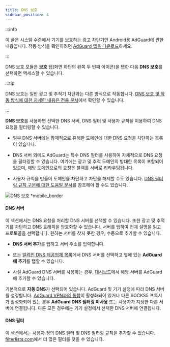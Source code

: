 ```yaml
---
title: DNS 보호
sidebar_position: 4
---
```


:::info

이 글은 시스템 수준에서 기기를 보호하는 광고 차단기인 Android용 AdGuard에 관한 내용입니다. 작동 방식을 확인하려면 [AdGuard 앱을 다운로드](https://agrd.io/download-kb-adblock)하세요.

:::

DNS 보호 모듈은 **보호** 탭(화면 하단의 왼쪽 두 번째 아이콘)을 탭한 다음 **DNS 보호**를 선택하면 액세스할 수 있습니다.

:::tip

DNS 보호는 일반 광고 및 추적기 차단과는 다른 방식으로 작동합니다. [DNS 보호 및 작동 방식에 대한 자세한 내용은 전용 문서](https://adguard-dns.io/kb/general/dns-filtering/#how-does-dns-filtering-work)에서 확인할 수 있습니다.

:::

**DNS 보호**를 사용하면 선택한 DNS 서버, DNS 필터 및 사용자 규칙을 이용하여 DNS 요청을 필터링할 수 있습니다.

- 일부 DNS 서버에는 잠재적으로 유해한 도메인에 대한 DNS 요청을 차단하는 목록이 있습니다.

- DNS 서버 외에도 AdGuard는 특수 DNS 필터를 사용하여 자체적으로 DNS 요청을 필터링할 수 있습니다. 여기에는 광고 및 추적 도메인의 방대한 목록이 포함되어 있으며, 해당 도메인으로의 요청은 블랙홀 서버로 리라우팅됩니다.

- 사용자 규칙을 만들어 도메인을 차단하고 차단을 해제할 수도 있습니다. [DNS 필터링 규칙 구문에 대한 도움말 문서](https://adguard-dns.io/kb/general/dns-filtering-syntax/)를 참조해야 할 수도 있습니다.

![DNS 보호 \*mobile\_border](https://cdn.adtidy.org/blog/new/u8qtxdns_protection.png)

#### DNS 서버

이 섹션에서는 DNS 요청을 처리할 DNS 서버를 선택할 수 있습니다. 또한 광고 및 추적기를 차단하고 DNS 트래픽을 암호화할 수 있습니다. 서버를 탭하여 전체 설명을 읽고 프로토콜을 선택합니다. 원하는 서버를 찾지 못한 경우, 수동으로 추가할 수 있습니다.

- **DNS 서버 추가**를 탭하고 서버 주소를 입력합니다.

- 또는 [알려진 DNS 제공업체 목록](https://adguard-dns.io/kb/general/dns-providers/)에서 DNS 서버를 선택하고 옆에 있는 **AdGuard에 추가**를 탭할 수 있습니다.

- 사설 AdGuard DNS 서버를 사용하는 경우, [대시보드](https://adguard-dns.io/dashboard/)에서 해당 서버를 AdGuard에 추가할 수 있습니다.

기본적으로 **자동 DNS**가 선택되어 있습니다. AdGuard 및 기기 설정에 따라 DNS 서버를 설정합니다. [AdGuard VPN과의 통합](/adguard-for-android/features/integration-with-vpn)이 활성화되어 있거나 다른 SOCKS5 프록시가 활성화되어 있는 경우 **AdGuard DNS 필터링 미사용** 또는 사용자가 지정한 다른 서버에 연결됩니다. 다른 모든 경우에는 기기 설정에서 선택한 DNS 서버에 연결됩니다.

#### DNS 필터

이 섹션에서는 사용자 정의 DNS 필터 및 DNS 필터링 규칙을 추가할 수 있습니다. [filterlists.com](https://filterlists.com/)에서 더 많은 필터를 찾을 수 있습니다.
